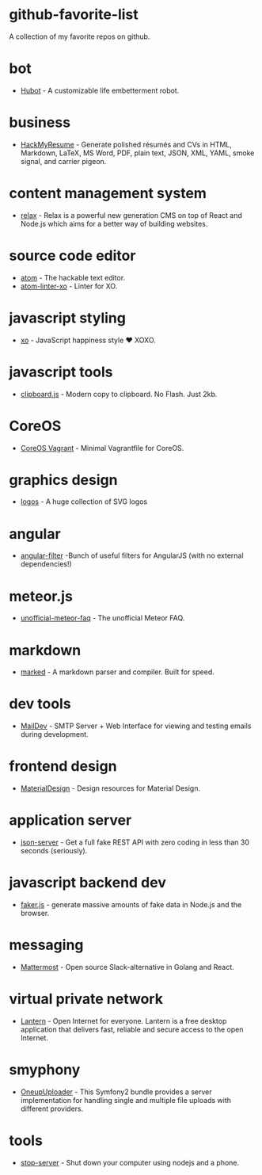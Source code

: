 # github-favorite-list
A collection of my favorite repos on github.

# bot

* [Hubot](https://github.com/github/hubot) - A customizable life embetterment robot.

# business

* [HackMyResume](https://github.com/hacksalot/HackMyResume) - Generate polished résumés and CVs in HTML, Markdown, LaTeX, MS Word, PDF, plain text, JSON, XML, YAML, smoke signal, and carrier pigeon.

# content management system

* [relax](https://github.com/relax/relax) - Relax is a powerful new generation CMS on top of React and Node.js which aims for a better way of building websites.

# source code editor

* [atom](https://github.com/atom/atom) - The hackable text editor.
* [atom-linter-xo](https://github.com/sindresorhus/atom-linter-xo) - Linter for XO.

# javascript styling

* [xo](https://github.com/sindresorhus/xo) - JavaScript happiness style ❤️ XOXO.

# javascript tools

* [clipboard.js](https://github.com/zenorocha/clipboard.js) - Modern copy to clipboard. No Flash. Just 2kb.

# CoreOS

* [CoreOS Vagrant](https://github.com/coreos/coreos-vagrant/) - Minimal Vagrantfile for CoreOS.

# graphics design

* [logos](https://github.com/gilbarbara/logos) - A huge collection of SVG logos

# angular

* [angular-filter](https://github.com/a8m/angular-filter) -Bunch of useful filters for AngularJS (with no external dependencies!)

# meteor.js

* [unofficial-meteor-faq](https://github.com/oortcloud/unofficial-meteor-faq) - The unofficial Meteor FAQ.

# markdown

* [marked](https://github.com/chjj/marked) - A markdown parser and compiler. Built for speed.

# dev tools

* [MailDev](https://github.com/djfarrelly/MailDev) - SMTP Server + Web Interface for viewing and testing emails during development.

# frontend design

* [MaterialDesign](https://github.com/Templarian/MaterialDesign) - Design resources for Material Design.

# application server

* [json-server](https://github.com/typicode/json-server) - Get a full fake REST API with zero coding in less than 30 seconds (seriously).

# javascript backend dev

* [faker.js](https://github.com/Marak/faker.js) - generate massive amounts of fake data in Node.js and the browser.

# messaging

* [Mattermost](https://github.com/mattermost/platform) - Open source Slack-alternative in Golang and React.

# virtual private network

* [Lantern](https://github.com/getlantern/lantern) - Open Internet for everyone. Lantern is a free desktop application that delivers fast, reliable and secure access to the open Internet.

# smyphony

* [OneupUploader](https://github.com/1up-lab/OneupUploaderBundle) - This Symfony2 bundle provides a server implementation for handling single and multiple file uploads with different providers.

# tools

* [stop-server](https://github.com/typicode/stop-server) - Shut down your computer using nodejs and a phone.

